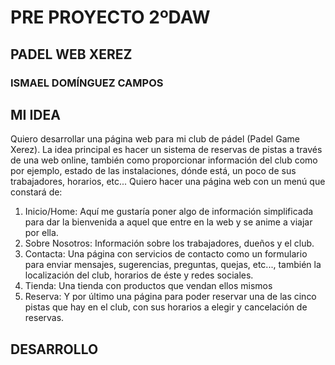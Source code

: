 # **PRE PROYECTO 2ºDAW**

## **PADEL WEB XEREZ**
### ISMAEL DOMÍNGUEZ CAMPOS

## **MI IDEA**
Quiero desarrollar una página web para mi club de pádel (Padel Game Xerez). La idea principal es hacer un sistema de reservas de pistas a través de una web online, también como proporcionar información del club como por ejemplo, estado de las instalaciones, dónde está, un poco de sus trabajadores, horarios, etc... Quiero hacer una página web con un menú que constará de:
  1. Inicio/Home: Aquí me gustaría poner algo de información simplificada para dar la bienvenida a aquel que entre en la web y se anime a viajar por ella.
  2. Sobre Nosotros: Información sobre los trabajadores, dueños y el club.
  3. Contacta: Una página con servicios de contacto como un formulario para enviar mensajes, sugerencias, preguntas, quejas, etc..., también la localización del club, horarios de éste y redes sociales.
  4. Tienda: Una tienda con productos que vendan ellos mismos
  5. Reserva: Y por último una página para poder reservar una de las cinco pistas que hay en el club, con sus horarios a elegir y cancelación de reservas.

## **DESARROLLO**
